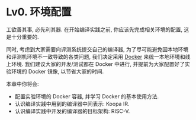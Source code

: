 # Lv0. 环境配置

工欲善其事, 必先利其器. 在开始编译实践之前, 你应该先完成相关环境的配置, 这是十分重要的.

同时, 考虑到大家需要向评测系统提交自己的编译器, 为了尽可能避免因本地环境和评测机环境不一致导致的各类问题, 我们决定采用 [Docker](https://www.docker.com/) 来统一本地环境和线上环境. 我们建议大家的开发/测试都在 Docker 中进行, 并提前为大家配置好了实验环境的 Docker 镜像, 以节省大家的时间.

本章中你将会:

* 配置实验环境的 Docker 容器, 并学习 Docker 的基本使用方法.
* 认识编译实践中用到的编译器中间表示: Koopa IR.
* 认识编译实践中开发的编译器的目标架构: RISC-V.
